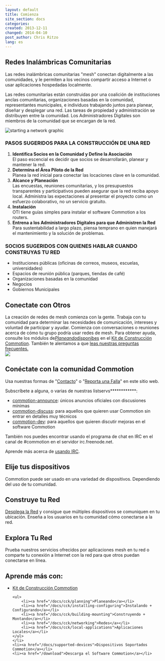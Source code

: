 ```yaml
---
layout: default
title: Comienza
site_section: docs
categories:
created: 2013-12-11
changed: 2014-04-10
post_author: Chris Ritzo
lang: es
---
```

<h2>Redes Inalámbricas Comunitarias</h2>

Las redes inalámbricas comunitarias "mesh" conectan digitalmente a las comunidades, y le permiten a los vecinos compartir acceso a Internet o usar aplicaciones hospedadas localmente.

Las redes comunitarias están construidas por una coalición de instituciones anclas comunitarias, organizaciones basadas en la comunidad, representantes municipales, e individuos trabajando juntos para planear, diseñar y desplegar una red. Las tareas de propiedad y administración se distribuyen entre la comunidad. Los Administradores Digitales son miembros de la comunidad que se encargan de la red.

<img class="threefourths-width" src="/files/get-started-starting-network.png" alt="starting a network graphic" />

<h3>PASOS SUGERIDOS PARA LA CONSTRUCCIÓN DE UNA RED</h3>
<ol>
 <li><strong>Identifica Socios en la Comunidad y Define la Asociación</strong><br />
 El paso escencial es decidir que socios se desarrollarán, planear y mantener la red.</li>
 <li><strong>Determina el Área Piloto de la Red</strong><br />
 Planea la red inicial para conectar las locaciones clave en la comunidad.</li>
 <li><strong>Alcance y Planeación</strong><br />
 Las encuestas, reuniones comunitarias, y los presupuestos transparentes y participativos pueden asegurar que la red reciba apoyo local. Administra las expectaciones al presentar el proyecto como un esfuerzo colaborativo, no un servicio gratuito.</li>
 <li><strong>Instalación</strong><br />
 OTI tiene guías simples para instalar el software Commotion a los routers.</li>
 <li><strong>Entrena a los Administradores Digitales para que Administren la Red</strong><br />
 Para sustentabilidad a largo plazo, piensa temprano en quien manejará el mantenimiento y la solución de problemas.</li>
</ol>

<h3>SOCIOS SUGERIDOS CON QUIENES HABLAR CUANDO CONSTRUYAS TU RED</h3>
<ul>
 <li>Instituciones públicas (oficinas de correos, museos, escuelas, universidades)</li>
 <li>Espacios de reunión pública (parques, tiendas de café)</li>
 <li>Organizaciones basadas en la comunidad</li>
 <li>Negocios</li>
 <li>Gobiernos Municipales</li>
</ul>

<h2>Conectate con Otros</h2>

<p>La creación de redes de mesh comienza con la gente. Trabaja con tu comunidad para determinar las necesidades de comunicación, intereses y voluntad de participar y ayudar. Comienza con conversaciones o reuniones acerca de cómo tu grupo podría usar redes de mesh. Para obtener ayuda, consulte los módulos de<a href="/docs/cck/planning"><em>Planeando</em>disponibes</a> en el <a href="/docs/cck">Kit de Construcción Commotion</a>. También te alentamos a que <a href="/about/faq">leas nuestras preguntas frecuentes.</a><br />
<img src="/files/styles/large/public/title_image.png?itok=uhJC0pqH" /></p>

<h2>Conéctate con la comunidad Commotion</h2>

<p>Usa nuestras formas de "<a href="/contact">Contacto</a>" o "<a href="/report">Reporta una Falla</a>" en este sitio web.</p>

<p>Subscríbete a alguna, o varias de nuestras listservs************:</p>

<ul>
	<li><a href="https://lists.chambana.net/mailman/listinfo/commotion-announce">commotion-announce</a>: únicos anuncios oficiales con discusiones mínimas</li>
	<li><a href="https://lists.chambana.net/mailman/listinfo/commotion-discuss">commotion-discuss</a>: para aquellos que quieren usar Commotion sin entrar en detalles muy técnicos</li>
	<li><a href="https://lists.chambana.net/mailman/listinfo/commotion-dev">commotion-dev</a>: para aquellos que quieren discutir mejoras en el software Commotion</li>
</ul>

<p>También nos puedes encontrar usando el programa de chat en IRC en el canal de #commotion en el servidor irc.freenode.net.</p>

<p>Aprende más acerca de <a href="http://freenode.net/using_the_network.shtml" target="_blank">usando IRC</a>.</p>

<h2>Elije tus dispositivos</h2>

<p>Commotion puede ser usado en una variedad de dispositivos. Dependiendo del uso de tu comunidad.</p>

<h2>Construye tu Red</h2>

<p><a href="/docs/cck/building-mounting">Desplega la Red</a> y consigue que múltiples dispositivos se comuniquen en tu ubicación. Enseña a los usuarios en tu comunidad cómo conectarse a la red.</p>

<h2>Explora Tu Red</h2>

<p>Prueba nuestros servicios ofrecidos por aplicaciones mesh en tu red o comparte tu conexión a Internet con la red para que otros puedan conectarse en línea.</p>

<h2>Aprende más con:</h2>

<ul>
	<li><a href="/docs/cck">Kit de Construcción Commotion</a>

	<ul>
		<li><a href="/docs/cck/planning">Planeando</a></li>
		<li><a href="/docs/cck/installing-configuring">Instalando + Configurando</a></li>
		<li><a href="/docs/cck/building-mounting">Construyendo + Montando</a></li>
		<li><a href="/docs/cck/networking">Redes</a></li>
		<li><a href="/docs/cck/local-applications">Aplicaciones Locales</a></li>
	</ul>
	</li>
	<li><a href="/docs/supported-devices">Dispositivos Soportados Commotion</a></li>
	<li><a href="/download">Descarga el Software Commotion</a></li>
</ul>
